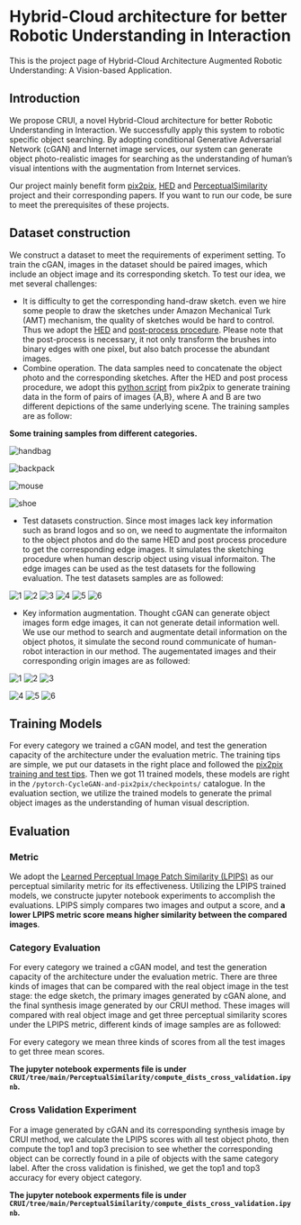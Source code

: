 # Hybrid-Cloud architecture for better Robotic Understanding in Interaction

This is the project page of Hybrid-Cloud Architecture Augmented Robotic Understanding: A Vision-based Application.

## Introduction

We propose CRUI, a novel Hybrid-Cloud architecture for better Robotic Understanding in Interaction. We successfully apply this system to robotic specific object searching. By adopting conditional Generative Adversarial Network (cGAN) and Internet image services, our system can generate object photo-realistic images for searching as the understanding of human’s visual intentions with the augmentation from Internet services. 

Our project mainly benefit form [pix2pix](https://github.com/junyanz/pytorch-CycleGAN-and-pix2pix), [HED](https://github.com/s9xie/hed) and [PerceptualSimilarity](https://github.com/richzhang/PerceptualSimilarity) project and their corresponding papers. If you want to run our code, be sure to meet the prerequisites of these projects.

## Dataset construction

We construct a dataset to meet the requirements of experiment setting. To train the cGAN, images in the dataset should be paired images, which include an object image and its corresponding sketch. To test our idea, we met several challenges:
- It is difficulty to get the corresponding hand-draw sketch. even we hire some people to draw the sketches under Amazon Mechanical Turk (AMT) mechanism, the quality of sketches would be hard to control. Thus we adopt the [HED](https://github.com/s9xie/hed) and [post-process procedure](https://github.com/phillipi/pix2pix/tree/master/scripts/edges). Please note that the post-process is necessary, it not only transform the brushes into binary edges with one pixel, but also batch processe the abundant images.
- Combine operation. The data samples need to concatenate the object photo and the corresponding sketches. After the HED and post process procedure, we adopt this  [python script](https://github.com/junyanz/pytorch-CycleGAN-and-pix2pix/blob/master/docs/datasets.md) from pix2pix to generate training data in the form of pairs of images {A,B}, where A and B are two different depictions of the same underlying scene. The training samples are as follow:

**Some training samples from different categories.**

![handbag](https://github.com/diaosiji/CRUI/blob/main/readme_fig/training_samples/27_AB.jpg) 

![backpack](https://github.com/diaosiji/CRUI/blob/main/readme_fig/training_samples/backpack_00029.jpg)

![mouse](https://github.com/diaosiji/CRUI/blob/main/readme_fig/training_samples/mouse_00004.jpg)

![shoe](https://github.com/diaosiji/CRUI/blob/main/readme_fig/training_samples/3_AB.jpg)

- Test datasets construction. Since most images lack key information such as brand logos and so on, we need to augmentate the informaiton to the object photos and do the same HED and post process procedure to get the corresponding edge images. It simulates the sketching procedure when human descrip object using visual informaiton. The edge images can be used as the test datasets for the following evaluation. The test datasets samples are as followed:

![1](https://github.com/diaosiji/CRUI/blob/main/readme_fig/test_samples/backpack_00231.jpg) ![2](https://github.com/diaosiji/CRUI/blob/main/readme_fig/test_samples/headphones_00148.jpg) ![3](https://github.com/diaosiji/CRUI/blob/main/readme_fig/test_samples/7_AB.jpg) ![4](https://github.com/diaosiji/CRUI/blob/main/readme_fig/test_samples/helmet_00126.jpg) ![5](https://github.com/diaosiji/CRUI/blob/main/readme_fig/test_samples/mug_00160.jpg) ![6](https://github.com/diaosiji/CRUI/blob/main/readme_fig/test_samples/calculator_00175.jpg)

- Key information augmentation. Thought cGAN can generate object images form edge images, it can not generate detail information well. We use our method to search and augmentate detail information on the object photos, it simulate the second round communicate of human-robot interaction in our method. The augementated images and their corresponding origin images are as followed:

![1](https://github.com/diaosiji/CRUI/blob/main/readme_fig/augment_samples/backpack_00228.png) ![2](https://github.com/diaosiji/CRUI/blob/main/readme_fig/augment_samples/calculator_00171.png) ![3](https://github.com/diaosiji/CRUI/blob/main/readme_fig/augment_samples/computer_00142.png)

![4](https://github.com/diaosiji/CRUI/blob/main/readme_fig/augment_samples/headphones_00148.png) ![5](https://github.com/diaosiji/CRUI/blob/main/readme_fig/augment_samples/helmet_00126.png) ![6](https://github.com/diaosiji/CRUI/blob/main/readme_fig/augment_samples/mouse_00190.png)

## Training Models

For every category we trained a cGAN model, and test the generation capacity of the architecture under the evaluation metric. The training tips are simple, we put our datasets in the right place and followed the [pix2pix training and test tips](https://github.com/junyanz/pytorch-CycleGAN-and-pix2pix/blob/master/docs/tips.md). Then we got 11 trained models, these models are right in the ```/pytorch-CycleGAN-and-pix2pix/checkpoints/``` catalogue. In the evaluation section, we utilize the trained models to generate the primal object images as the understanding of human visual description.

## Evaluation

### Metric

We adopt the [Learned Perceptual Image Patch Similarity (LPIPS)](https://github.com/richzhang/PerceptualSimilarity) as our perceptual similarity metric for its effectiveness. Utilizing the LPIPS trained models, we constructe jupyter notebook experiments to accomplish the evaluations. LPIPS simply compares two images and output a score, and **a lower LPIPS metric score means higher similarity between the compared images**.

### Category Evaluation

For every category we trained a cGAN model, and test the generation capacity of the architecture under the evaluation metric. There are three kinds of images that can be compared with the real object image in the test stage: the edge sketch, the primary images generated by cGAN alone, and the final synthesis image generated by our CRUI method. These images will compared with real object image and get three perceptual similarity scores under the LPIPS metric, different kinds of image samples are as followed:

 

For every category we mean three kinds of scores from all the test images to get three mean scores.

**The jupyter notebook experments file is under ```CRUI/tree/main/PerceptualSimilarity/compute_dists_cross_validation.ipynb```.**

### Cross Validation Experiment

For a image generated by cGAN and its corresponding synthesis image by CRUI method, we calculate the LPIPS scores with all test object photo, then compute the top1 and top3 precision to see whether the corresponding object can be correctly found in a pile of objects with the same category label. After the cross validation is finished, we get the top1 and top3 accuracy for every object category.

**The jupyter notebook experments file is under ```CRUI/tree/main/PerceptualSimilarity/compute_dists_cross_validation.ipynb```.**
